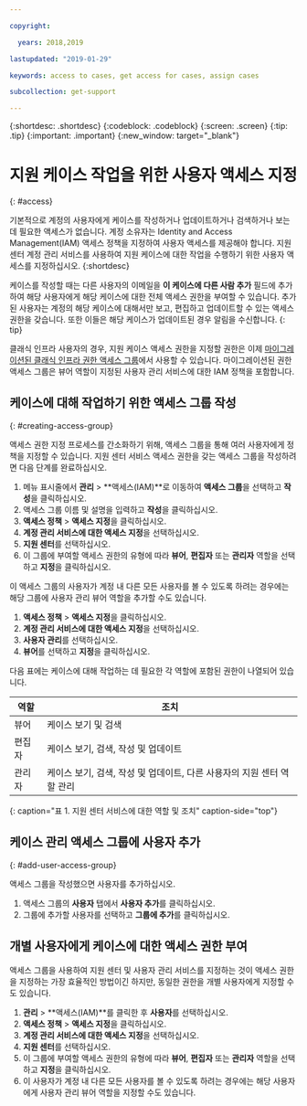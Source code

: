 ```yaml
---

copyright:

  years: 2018,2019

lastupdated: "2019-01-29"

keywords: access to cases, get access for cases, assign cases

subcollection: get-support

---
```



{:shortdesc: .shortdesc}
{:codeblock: .codeblock}
{:screen: .screen}
{:tip: .tip}
{:important: .important}
{:new_window: target="_blank"}

# 지원 케이스 작업을 위한 사용자 액세스 지정
{: #access}

기본적으로 계정의 사용자에게 케이스를 작성하거나 업데이트하거나 검색하거나 보는 데 필요한 액세스가 없습니다. 계정 소유자는 Identity and Access Management(IAM) 액세스 정책을 지정하여 사용자 액세스를 제공해야 합니다. 지원 센터 계정 관리 서비스를 사용하여 지원 케이스에 대한 작업을 수행하기 위한 사용자 액세스를 지정하십시오. 
{:shortdesc}

케이스를 작성할 때는 다른 사용자의 이메일을 **이 케이스에 다른 사람 추가** 필드에 추가하여 해당 사용자에게 해당 케이스에 대한 전체 액세스 권한을 부여할 수 있습니다. 추가된 사용자는 계정의 해당 케이스에 대해서만 보고, 편집하고 업데이트할 수 있는 액세스 권한을 갖습니다. 또한 이들은 해당 케이스가 업데이트된 경우 알림을 수신합니다.
{: tip}

클래식 인프라 사용자의 경우, 지원 케이스 액세스 권한을 지정할 권한은 이제 [마이그레이션된 클래식 인프라 권한 액세스 그룹](/docs/iam?topic=iam-predefined#predefined)에서 사용할 수 있습니다. 마이그레이션된 권한 액세스 그룹은 뷰어 역할이 지정된 사용자 관리 서비스에 대한 IAM 정책을 포함합니다.

## 케이스에 대해 작업하기 위한 액세스 그룹 작성
{: #creating-access-group}

액세스 권한 지정 프로세스를 간소화하기 위해, 액세스 그룹을 통해 여러 사용자에게 정책을 지정할 수 있습니다. 지원 센터 서비스 액세스 권한을 갖는 액세스 그룹을 작성하려면 다음 단계를 완료하십시오.

1. 메뉴 표시줄에서 **관리** &gt; **액세스(IAM)**로 이동하여 **액세스 그룹**을 선택하고 **작성**을 클릭하십시오. 
2. 액세스 그룹 이름 및 설명을 입력하고 **작성**을 클릭하십시오. 
3. **액세스 정책** > **액세스 지정**을 클릭하십시오.
4. **계정 관리 서비스에 대한 액세스 지정**을 선택하십시오.
5. **지원 센터**를 선택하십시오.
6. 이 그룹에 부여할 액세스 권한의 유형에 따라 **뷰어**, **편집자** 또는 **관리자** 역할을 선택하고 **지정**을 클릭하십시오.

이 액세스 그룹의 사용자가 계정 내 다른 모든 사용자를 볼 수 있도록 하려는 경우에는 해당 그룹에 사용자 관리 뷰어 역할을 추가할 수도 있습니다.

1. **액세스 정책** > **액세스 지정**을 클릭하십시오.
2. **계정 관리 서비스에 대한 액세스 지정**을 선택하십시오.
3. **사용자 관리**를 선택하십시오.
4. **뷰어**를 선택하고 **지정**을 클릭하십시오.

다음 표에는 케이스에 대해 작업하는 데 필요한 각 역할에 포함된 권한이 나열되어 있습니다.

|역할 |조치 | 
|--------|---------------|
|뷰어  | 케이스 보기 및 검색 |
|편집자 | 케이스 보기, 검색, 작성 및 업데이트|
|관리자 | 케이스 보기, 검색, 작성 및 업데이트, 다른 사용자의 지원 센터 역할 관리|
{: caption="표 1. 지원 센터 서비스에 대한 역할 및 조치" caption-side="top"}

## 케이스 관리 액세스 그룹에 사용자 추가
{: #add-user-access-group} 

액세스 그룹을 작성했으면 사용자를 추가하십시오.

1. 액세스 그룹의 **사용자** 탭에서 **사용자 추가**를 클릭하십시오.
2. 그룹에 추가할 사용자를 선택하고 **그룹에 추가**를 클릭하십시오.

## 개별 사용자에게 케이스에 대한 액세스 권한 부여 

액세스 그룹을 사용하여 지원 센터 및 사용자 관리 서비스를 지정하는 것이 액세스 권한을 지정하는 가장 효율적인 방법이긴 하지만, 동일한 권한을 개별 사용자에게 지정할 수도 있습니다. 

1. **관리** &gt; **액세스(IAM)**를 클릭한 후 **사용자**를 선택하십시오. 
2. **액세스 정책** > **액세스 지정**을 클릭하십시오.
3. **계정 관리 서비스에 대한 액세스 지정**을 선택하십시오.
4. **지원 센터**를 선택하십시오.
5. 이 그룹에 부여할 액세스 권한의 유형에 따라 **뷰어**, **편집자** 또는 **관리자** 역할을 선택하고 **지정**을 클릭하십시오.
6. 이 사용자가 계정 내 다른 모든 사용자를 볼 수 있도록 하려는 경우에는 해당 사용자에게 사용자 관리 뷰어 역할을 지정할 수도 있습니다. 
